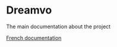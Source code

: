 # Dreamvo
The main documentation about the project

<a href="French/introduction.md">French documentation</a>
